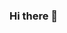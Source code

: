 ### Hi there 👋

<!--
<details>
<summary>:bulb: Github Stats</summary>
<img src="https://github-readme-stats.vercel.app/api?username=mehmetmucahitnet&theme=radical" >
</details> -->


<!--
<details>
<summary>:bulb:  Most Used Languages</summary>
<img src="https://github-readme-stats.vercel.app/api/top-langs/?username=mehmetmucahitnet&layout=compact" >
</details>


**mehmetmucahitnet/mehmetmucahitnet** is a ✨ _special_ ✨ repository because its `README.md` (this file) appears on your GitHub profile.

Here are some ideas to get you started:

- 🔭 I’m currently working on ...
- 🌱 I’m currently learning ...
- 👯 I’m looking to collaborate on ...
- 🤔 I’m looking for help with ...
- 💬 Ask me about ...
- 📫 How to reach me: ...
- 😄 Pronouns: ...
- ⚡ Fun fact: ...
-->
